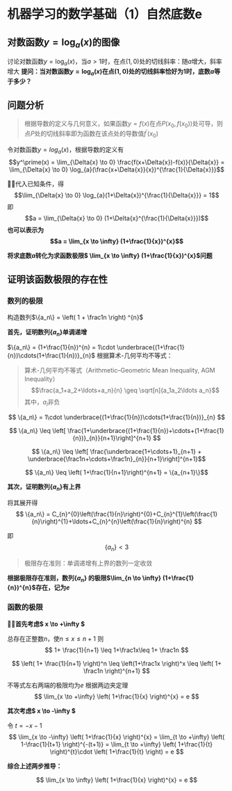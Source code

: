 # 机器学习的数学基础（1）自然底数e

##  对数函数$y=\log_{a}(x)$的图像

讨论对数函数$y=\log_{a}(x)$，当$a>1$时，在点$(1,0)$处的切线斜率：随$a$增大，斜率增大
**提问：当对数函数$y=\log_{a}(x)$在点$(1,0)$处的切线斜率恰好为1时，底数$a$等于多少？**

## 问题分析
> 根据导数的定义与几何意义，如果函数$y=f(x)$在点$P(x_0, f(x_0))$处可导，则点$P$处的切线斜率即为函数在该点处的导数值$f^\prime(x_0)$

令对数函数$y=log_{a}(x)$，根据导数的定义有$$y^\prime(x) = \lim_{\Delta{x} \to 0} \frac{f(x+\Delta{x})-f(x)}{\Delta{x}} = \lim_{\Delta{x} \to 0} \log_{a}(\frac{x+\Delta{x}}{x})^{\frac{1}{\Delta{x}}}$$

代入已知条件，得$$\lim_{\Delta{x} \to 0} \log_{a}(1+\Delta{x})^{\frac{1}{\Delta{x}}} = 1$$
即$$a = \lim_{\Delta{x} \to 0} (1+\Delta{x}^{\frac{1}{\Delta{x}}})$$
**也可以表示为$$a = \lim_{x \to \infty} (1+\frac{1}{x})^{x}$$**

**将求底数$a$转化为求函数极限$ \lim_{x \to \infty} (1+\frac{1}{x})^{x}$问题**
## 证明该函数极限的存在性

### 数列的极限

构造数列$\{a_n\} = \left( 1 + \frac1n \right) ^{n}$

**首先，证明数列$\{a_n\}$单调递增**

$\{a_n\} = (1+\frac{1}{n})^{n} = 1\cdot \underbrace{(1+\frac{1}{n})\cdots(1+\frac{1}{n})}_{n}$
根据算术-几何平均不等式：
> 算术-几何平均不等式（Arithmetic–Geometric Mean Inequality, AGM Inequality）
$$\frac{a_1+a_2+\ldots+a_n}{n} \geq \sqrt[n]{a_1a_2\ldots a_n}$$
其中，$a_i$非负

$$ \{a_n\} = 1\cdot \underbrace{(1+\frac{1}{n})\cdots(1+\frac{1}{n})}_{n} $$

$$ \{a_n\} \leq \left[ \frac{1+\underbrace{(1+\frac{1}{n})+\cdots+(1+\frac{1}{n})}_{n}}{n+1}\right]^{n+1} $$

$$ \{a_n\} \leq \left[ \frac{\underbrace{1+\cdots+1}_{n+1} + \underbrace{\frac1n+\cdots+\frac1n}_{n}}{n+1}\right]^{n+1}$$

$$ \{a_n\} \leq \left( 1+\frac{1}{n+1}\right)^{n+1} = \{a_{n+1}\}$$

**其次，证明数列$\{a_n\}$有上界**

将其展开得
$$ \{a_n\} = C_{n}^{0}\left(\frac{1}{n}\right)^{0}+C_{n}^{1}\left(\frac{1}{n}\right)^{1}+\ldots+C_{n}^{n}\left(\frac{1}{n}\right)^{n} $$

即
$$\{a_n\} < 3$$

> 极限存在准则：单调递增有上界的数列一定收敛

**根据极限存在准则，数列$\{a_n\}$ 的极限$\lim_{n \to \infty} (1+\frac{1}{n})^{n}$存在，记为$e$**

### 函数的极限

**首先考虑$ x \to +\infty $**

总存在正整数$n$，使$n \leq x \leq n+1$
则 $$ 1+ \frac{1}{n+1} \leq 1+\frac1x\leq 1+ \frac1n $$

$$ \left( 1+ \frac{1}{n+1} \right)^n \leq \left(1+\frac1x \right)^x \leq \left( 1+ \frac1n \right)^{n+1} $$

不等式左右两端的极限均为$e$
根据两边夹定理
$$ \lim_{x \to +\infty} \left( 1+\frac{1}{x} \right)^{x} = e $$

**其次考虑$ x \to -\infty $**

令 $t = -x-1$
$$ \lim_{x \to -\infty} \left( 1+\frac{1}{x} \right)^{x} 
= \lim_{t \to +\infty} \left( 1-\frac{1}{t+1} \right)^{-(t+1)} 
= \lim_{t \to +\infty} \left( 1+\frac{1}{t} \right)^{t}\cdot \left( 1+\frac{1}{t} \right) = e
$$

**综合上述两步推导：**

$$ \lim_{x \to \infty} \left( 1+\frac{1}{x} \right)^{x} = e
$$